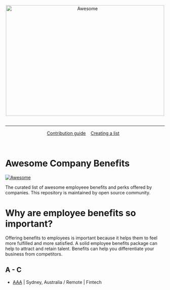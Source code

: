 <div align="center">
	<img width="500" height="350" src="media/logo.svg" alt="Awesome">
	<br>
	<br>
	<hr>
</div>

<p align="center">
	<a href="contributing.md">Contribution guide</a>&nbsp;&nbsp;&nbsp;
	<a href="create-list.md">Creating a list</a>&nbsp;&nbsp;&nbsp;
</p>

<br>

# Awesome Company Benefits

[![Awesome](https://awesome.re/badge.svg)](https://awesome.re)

The curated list of awesome employeee benefits and perks offered by companies. This repository is maintained by open source community.

# Why are employee benefits so important?

Offering benefits to employees is important because it helps them to feel more fulfilled and more satisfied. A solid employee benefits package can help to attract and retain talent. Benefits can help you differentiate your business from competitors.

## A - C

- [AAA](companies/aaa.md) | Sydney, Australia / Remote | Fintech

